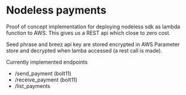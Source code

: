 # Nodeless payments
Proof of concept implementation for deploying nodeless sdk as lambda function to AWS. This gives us a REST api which close to zero cost. 

Seed phrase and breez api key are stored encrypted in AWS Parameter store and decrypted when lamba accessed (a rest call is made). 

Currently implemented endpoints
- /send_payment (bolt11)
- /receive_payment (bolt11)
- /list_payments

